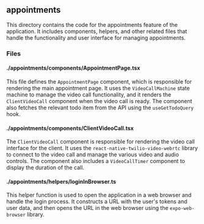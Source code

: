 ## appointments

This directory contains the code for the appointments feature of the application. It includes components, helpers, and other related files that handle the functionality and user interface for managing appointments.

### Files

#### ./appointments/components/AppointmentPage.tsx

This file defines the `AppointmentPage` component, which is responsible for rendering the main appointment page. It uses the `VideoCallMachine` state machine to manage the video call functionality, and it renders the `ClientVideoCall` component when the video call is ready. The component also fetches the relevant todo item from the API using the `useGetTodoQuery` hook.

#### ./appointments/components/ClientVideoCall.tsx

The `ClientVideoCall` component is responsible for rendering the video call interface for the client. It uses the `react-native-twilio-video-webrtc` library to connect to the video call and manage the various video and audio controls. The component also includes a `VideoCallTimer` component to display the duration of the call.

#### ./appointments/helpers/loginInBrowser.ts

This helper function is used to open the application in a web browser and handle the login process. It constructs a URL with the user's tokens and user data, and then opens the URL in the web browser using the `expo-web-browser` library.